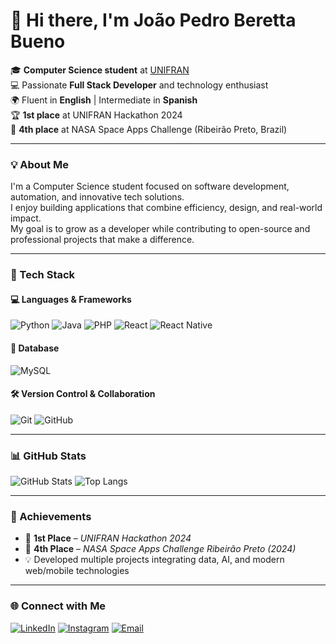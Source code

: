 # 👋 Hi there, I'm João Pedro Beretta Bueno  

🎓 **Computer Science student** at [UNIFRAN](https://www.unifran.edu.br)  
💻 Passionate **Full Stack Developer** and technology enthusiast  
🌍 Fluent in **English** | Intermediate in **Spanish**  
🏆 **1st place** at UNIFRAN Hackathon 2024  
🚀 **4th place** at NASA Space Apps Challenge (Ribeirão Preto, Brazil)  

---

### 💡 About Me
I'm a Computer Science student focused on software development, automation, and innovative tech solutions.  
I enjoy building applications that combine efficiency, design, and real-world impact.  
My goal is to grow as a developer while contributing to open-source and professional projects that make a difference.

---

### 🧠 Tech Stack

#### 💻 Languages & Frameworks
![Python](https://img.shields.io/badge/Python-3776AB?style=for-the-badge&logo=python&logoColor=white)
![Java](https://img.shields.io/badge/Java-ED8B00?style=for-the-badge&logo=openjdk&logoColor=white)
![PHP](https://img.shields.io/badge/PHP-777BB4?style=for-the-badge&logo=php&logoColor=white)
![React](https://img.shields.io/badge/React-20232A?style=for-the-badge&logo=react&logoColor=61DAFB)
![React Native](https://img.shields.io/badge/React%20Native-20232A?style=for-the-badge&logo=react&logoColor=61DAFB)

#### 🧩 Database
![MySQL](https://img.shields.io/badge/MySQL-005C84?style=for-the-badge&logo=mysql&logoColor=white)

#### 🛠️ Version Control & Collaboration
![Git](https://img.shields.io/badge/Git-F05032?style=for-the-badge&logo=git&logoColor=white)
![GitHub](https://img.shields.io/badge/GitHub-181717?style=for-the-badge&logo=github&logoColor=white)

---

### 📊 GitHub Stats
![GitHub Stats](https://github-readme-stats.vercel.app/api?username=JoaoBeretta&show_icons=true&theme=tokyonight)
![Top Langs](https://github-readme-stats.vercel.app/api/top-langs/?username=JoaoBeretta&layout=compact&theme=tokyonight)

---

### 🏅 Achievements
- 🥇 **1st Place** – *UNIFRAN Hackathon 2024*  
- 🚀 **4th Place** – *NASA Space Apps Challenge Ribeirão Preto (2024)*  
- 💡 Developed multiple projects integrating data, AI, and modern web/mobile technologies  

---

### 🌐 Connect with Me
[![LinkedIn](https://img.shields.io/badge/LinkedIn-0077B5?style=for-the-badge&logo=linkedin&logoColor=white)](https://www.linkedin.com/in/joão-pedro-beretta-838709212)
[![Instagram](https://img.shields.io/badge/Instagram-E4405F?style=for-the-badge&logo=instagram&logoColor=white)](https://www.instagram.com/joaoberetta_)
[![Email](https://img.shields.io/badge/Email-D14836?style=for-the-badge&logo=gmail&logoColor=white)](mailto:joaopedrobb2013l@gmail.com)




